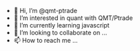 - 👋 Hi, I’m @qmt-ptrade
- 👀 I’m interested in quant with QMT/Ptrade
- 🌱 I’m currently learning javascript
- 💞️ I’m looking to collaborate on ...
- 📫 How to reach me ...

<!---
qmt-ptrade/qmt-ptrade is a ✨ special ✨ repository because its `README.md` (this file) appears on your GitHub profile.
You can click the Preview link to take a look at your changes.
--->

